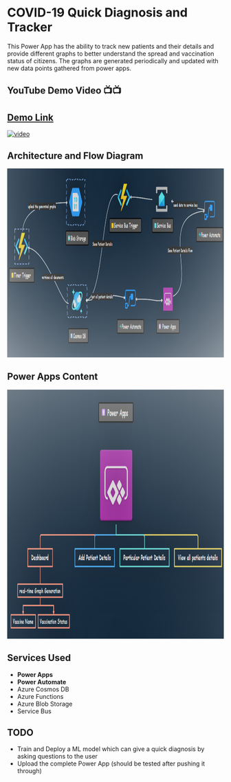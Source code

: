 # COVID-19 Quick Diagnosis and Tracker
This Power App has the ability to track new patients and their details and provide different graphs to better understand the spread and vaccination status of citizens.
The graphs are generated periodically and updated with new data points gathered from power apps.

## YouTube Demo Video 📺📺
## [Demo Link](https://youtu.be/UaQile-Ek7E)

<a href="https://youtu.be/UaQile-Ek7E">
  <img src="https://img.youtube.com/vi/UaQile-Ek7E/hqdefault.jpg" width="600" alt="video">
</a>

## Architecture and Flow Diagram

<img src="https://github.com/Santhoshkumard11/covid-19-quick-diagnosis-and-tracker/blob/master/images/architecture-diagram.png" height="440" width="1000" alt="architecture diagram">

## Power Apps Content
<img src="https://github.com/Santhoshkumard11/covid-19-quick-diagnosis-and-tracker/blob/master/images/details.png" height="580" alt="Content">


## Services Used
- __Power Apps__
- __Power Automate__
- Azure Cosmos DB
- Azure Functions
- Azure Blob Storage
- Service Bus

## TODO
- Train and Deploy a ML model which can give a quick diagnosis by asking questions to the user
- Upload the complete Power App (should be tested after pushing it through)